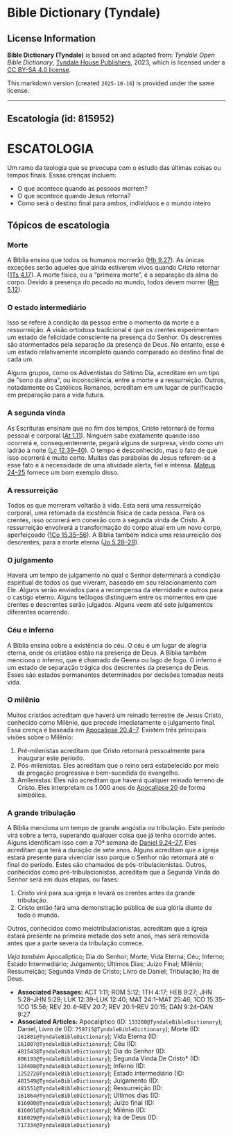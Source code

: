 # Bible Dictionary (Tyndale)

## License Information

**Bible Dictionary (Tyndale)** is based on and adapted from: _Tyndale Open Bible Dictionary_, [Tyndale House Publishers](https://tyndaleopenresources.com/), 2023, which is licensed under a [CC BY-SA 4.0 license](https://creativecommons.org/licenses/by-sa/4.0/legalcode.en).

This markdown version (created `2025-10-16`) is provided under the same license.



--------------------------------

## Escatologia (id: 815952)

ESCATOLOGIA
===========

Um ramo da teologia que se preocupa com o estudo das últimas coisas ou tempos finais. Essas crenças incluem:

* O que acontece quando as pessoas morrem?
* O que acontece quando Jesus retorna?
* Como será o destino final para ambos, indivíduos e o mundo inteiro

Tópicos de escatologia
----------------------

### Morte

A Bíblia ensina que todos os humanos morrerão ([Hb 9\.27](https://ref.ly/Heb9:27)). As únicas exceções serão aqueles que ainda estiverem vivos quando Cristo retornar ([1Ts 4\.17](https://ref.ly/1Thess4:17)). A morte física, ou a “primeira morte”, é a separação da alma do corpo. Devido à presença do pecado no mundo, todos devem morrer ([Rm 5\.12](https://ref.ly/Rom5:12)).

### O estado intermediário

Isso se refere à condição da pessoa entre o momento da morte e a ressurreição. A visão ortodoxa tradicional é que os crentes experimentam um estado de felicidade consciente na presença do Senhor. Os descrentes são atormentados pela separação da presença de Deus. No entanto, esse é um estado relativamente incompleto quando comparado ao destino final de cada um.

Alguns grupos, como os Adventistas do Sétimo Dia, acreditam em um tipo de "sono da alma", ou inconsciência, entre a morte e a ressurreição. Outros, notadamente os Católicos Romanos, acreditam em um lugar de purificação em preparação para a vida futura.

### A segunda vinda

As Escrituras ensinam que no fim dos tempos, Cristo retornará de forma pessoal e corporal ([At 1\.11](https://ref.ly/Acts1:11)). Ninguém sabe exatamente quando isso ocorrerá e, consequentemente, pegará alguns de surpresa, vindo como um ladrão à noite ([Lc 12\.39–40](https://ref.ly/Luke12:39-Luke12:40)). O tempo é desconhecido, mas o fato de que isso ocorrerá é muito certo. Muitas das parábolas de Jesus referem\-se a esse fato e à necessidade de uma atividade alerta, fiel e intensa. [Mateus 24–25](https://ref.ly/Matt24:1-Matt25:46) fornece um bom exemplo disso.

### A ressurreição

Todos os que morreram voltarão à vida. Esta será uma ressurreição corporal, uma retomada da existência física de cada pessoa. Para os crentes, isso ocorrerá em conexão com a segunda vinda de Cristo. A ressurreição envolverá a transformação do corpo atual em um novo corpo, aperfeiçoado ([1Co 15\.35–56](https://ref.ly/1Cor15:35-1Cor15:56)). A Bíblia também indica uma ressurreição dos descrentes, para a morte eterna ([Jo 5\.28–29](https://ref.ly/John5:28-John5:29)).

### O julgamento

Haverá um tempo de julgamento no qual o Senhor determinará a condição espiritual de todos os que viveram, baseado em seu relacionamento com Ele. Alguns serão enviados para a recompensa da eternidade e outros para o castigo eterno. Alguns teólogos distinguem entre os momentos em que crentes e descrentes serão julgados. Alguns veem até sete julgamentos diferentes ocorrendo.

### Céu e inferno

A Bíblia ensina sobre a existência do céu. O céu é um lugar de alegria eterna, onde os cristãos estão na presença de Deus. A Bíblia também menciona o inferno, que é chamado de Geena ou lago de fogo. O inferno é um estado de separação trágica dos descrentes da presença de Deus. Esses são estados permanentes determinados por decisões tomadas nesta vida.

### O milênio

Muitos cristãos acreditam que haverá um reinado terrestre de Jesus Cristo, conhecido como Milênio, que precede imediatamente o julgamento final. Essa crença é baseada em [Apocalipse 20\.4–7](https://ref.ly/Rev20:4-Rev20:7). Existem três principais visões sobre o Milênio:

1. Pré\-milenistas acreditam que Cristo retornará pessoalmente para inaugurar este período.
2. Pós\-milenistas. Eles acreditam que o reino será estabelecido por meio da pregação progressiva e bem\-sucedida do evangelho.
3. Amilenistas: Eles não acreditam que haverá qualquer reinado terreno de Cristo. Eles interpretam os 1\.000 anos de [Apocalipse 20](https://ref.ly/Rev20:1-Rev20:15) de forma simbólica.

### A grande tribulação

A Bíblia menciona um tempo de grande angústia ou tribulação. Este período virá sobre a terra, superando qualquer coisa que já tenha ocorrido antes. Alguns identificam isso com a 70ª semana de [Daniel 9\.24–27\.](https://ref.ly/Dan9:24-Dan9:27) Eles acreditam que terá a duração de sete anos. Alguns acreditam que a igreja estará presente para vivenciar isso porque o Senhor não retornará até o final do período. Estes são chamados de pós\-tribulacionistas. Outros, conhecidos como pré\-tribulacionistas, acreditam que a Segunda Vinda do Senhor será em duas etapas, ou fases:

1. Cristo virá para sua igreja e levará os crentes antes da grande tribulação.
2. Cristo então fará uma demonstração pública de sua glória diante de todo o mundo.

Outros, conhecidos como meiotribulacionistas, acreditam que a igreja estará presente na primeira metade dos sete anos, mas será removida antes que a parte severa da tribulação comece.

*Veja também* Apocalíptico; Dia do Senhor; Morte; Vida Eterna; Céu; Inferno; Estado Intermediário; Julgamento; Últimos Dias; Juízo Final; Milênio; Ressurreição; Segunda Vinda de Cristo; Livro de Daniel; Tribulação; Ira de Deus.

* **Associated Passages:** ACT 1:11; ROM 5:12; 1TH 4:17; HEB 9:27; JHN 5:28–JHN 5:29; LUK 12:39–LUK 12:40; MAT 24:1–MAT 25:46; 1CO 15:35–1CO 15:56; REV 20:4–REV 20:7; REV 20:1–REV 20:15; DAN 9:24–DAN 9:27
* **Associated Articles:** Apocalíptico (ID: `133280@TyndaleBibleDictionary`); Daniel, Livro de (ID: `759715@TyndaleBibleDictionary`); Morte (ID: `161801@TyndaleBibleDictionary`); Vida Eterna (ID: `161807@TyndaleBibleDictionary`); Céu (ID: `481543@TyndaleBibleDictionary`); Dia do Senhor (ID: `806193@TyndaleBibleDictionary`); Segunda Vinda De Cristo* (ID: `124408@TyndaleBibleDictionary`); Inferno (ID: `125272@TyndaleBibleDictionary`); Estado intermediário (ID: `481549@TyndaleBibleDictionary`); Julgamento (ID: `481551@TyndaleBibleDictionary`); Ressurreição (ID: `161864@TyndaleBibleDictionary`); Últimos dias (ID: `816000@TyndaleBibleDictionary`); Juízo final (ID: `816001@TyndaleBibleDictionary`); Milênio (ID: `816029@TyndaleBibleDictionary`); Ira de Deus (ID: `717334@TyndaleBibleDictionary`)

